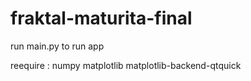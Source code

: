# fraktal-maturita-final

run main.py to run app

reequire : numpy
           matplotlib
           matplotlib-backend-qtquick
